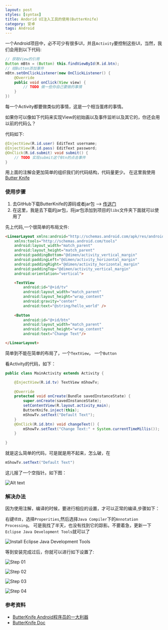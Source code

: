 ```yaml
---
layout: post
styles: [syntax]
title: Andorid UI注入工具的使用(ButterKnife)
category: 安卓
tags: Android
---
```


一个Android项目中，必不可少有很多UI，并且`Activity`要控制这些UI，当然，我们会用到以下代码:

```java
// 获取View的引用
Button mBtn = (Button) this.findViewById(R.id.btn);
// 给Button添加事件
mBtn.setOnClickListener(new OnClickListener() {
    @Override
    public void onClick(View view) {
        // TODO 做一些你自己要做的事情 
    }
})
```

每一个Activity都要做类似的事情，这是一个相当蛋疼的事情。

如果你可以像如下代码来实现View的初始画以及事件监听以及其它的，你还会用以前的代码么？

代码如下:

```java
@InjectView(R.id.user) EditText username;
@InjectView(R.id.pass) EditText password;
@OnClick(R.id.submit) void submit() {
    // TODO 实现submit这个Btn的点击事件
}
```


用上面的注解会更加简单的组织我们的代码结构，代码量更少。
在这里我使用[Butter Knife](http://jakewharton.github.io/butterknife/)

### 使用步骤

1. 去GitHub下载ButterKnife的源码或者jar包  -->  [传送门](https://github.com/JakeWharton/butterknife)
2. 在这里，我是去下载的jar包，将jar包添加到项目的`libs`文件夹下面就可以使用了

先上代码,一个很简单的布局文件:

```html
<LinearLayout xmlns:android="http://schemas.android.com/apk/res/android"
    xmlns:tools="http://schemas.android.com/tools"
    android:layout_width="match_parent"
    android:layout_height="match_parent"
    android:paddingBottom="@dimen/activity_vertical_margin"
    android:paddingLeft="@dimen/activity_horizontal_margin"
    android:paddingRight="@dimen/activity_horizontal_margin"
    android:paddingTop="@dimen/activity_vertical_margin"
    android:orientation="vertical">

    <TextView
        android:id="@+id/tv"
        android:layout_width="match_parent"
        android:layout_height="wrap_content"
        android:gravity="center"
        android:text="@string/hello_world" />
    
    <Button 
        android:id="@+id/btn"
        android:layout_width="match_parent"
        android:layout_height="wrap_content"
        android:text="Change Text"/>

</LinearLayout>
```

简单到不能在简单的布局了，一个`TextView`， 一个`Button`

看Activity的代码，如下：

```java
public class MainActivity extends Activity {

	@InjectView(R.id.tv) TextView mShowTv;
	
	@Override
	protected void onCreate(Bundle savedInstanceState) {
		super.onCreate(savedInstanceState);
		setContentView(R.layout.activity_main);
		ButterKnife.inject(this);
		mShowTv.setText("Default Text");
	}
	@OnClick(R.id.btn) void changeText() {
		mShowTv.setText("Change Text:" + System.currentTimeMillis());
	}
	
}
```

就是这么简单的代码，可是就是用不起来，怎么破，在

```java
mShowTv.setText("Default Text")
```

这儿报了一个空指针。如下图：

![Alt text](http://pinned.github.io/assets/posts/file-2014-11-4/inject_nullpoint.png)

### 解决办法

因为使用注解，编译的时候，要进行相应的设置，才可以正常的编译,步骤如下：

右键`项目`，选择`Properities`,然后选择`Java Compiler`下的`Annotation Processing`。
可是我找了半天，也没有找到它的踪影。不要着急，更新一下`Eclipse Java Development Tools`就可以了

![Install Eclipse Java Development Tools](http://pinned.github.io/assets/posts/file-2014-11-4/install_eclipse_tools.png)

等到安装完成过后，你就可以进行如下设置了:

![Step 01](http://pinned.github.io/assets/posts/file-2014-11-4/eclipse_setting_01.png)

![Step 02](http://pinned.github.io/assets/posts/file-2014-11-4/eclipse_setting_02.png)

![Step 03](http://pinned.github.io/assets/posts/file-2014-11-4/eclipse_setting_03.png)

![Step 04](http://pinned.github.io/assets/posts/file-2014-11-4/eclipse_setting_04.png)

### 参考资料

 + [ButterKnife Android程序员的一大利器](http://www.it165.net/pro/html/201404/12375.html)
 + [ButterKnife Doc](http://jakewharton.github.io/butterknife/)





